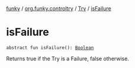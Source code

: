 [funky](../../index.md) / [org.funky.controltry](../index.md) / [Try](index.md) / [isFailure](.)

# isFailure

`abstract fun isFailure(): `[`Boolean`](https://kotlinlang.org/api/latest/jvm/stdlib/kotlin/-boolean/index.html)

Returns true if the Try is a Failure, false otherwise.

